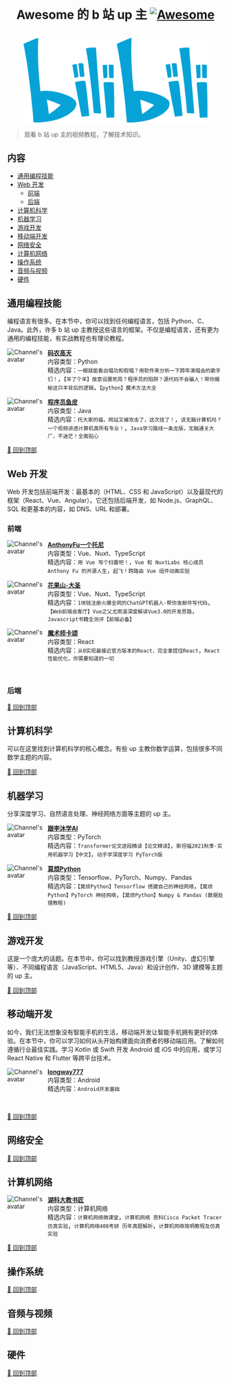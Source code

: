 <div align="center">
  	<h1>
    	Awesome 的 b 站 up 主
		<a href="https://awesome.re">
			<img src="https://awesome.re/badge-flat2.svg" alt="Awesome">
		</a>
  	</h1>
	<br />
    <div>
		<a href="https://github.com/SyMind/awesome-bilibili">
			<img width="428" src="badges/bilibili_logo.svg" alt="Awesome bilibili logo">
		</a>
	</div>
</div>

> 观看 b 站 up 主的视频教程，了解技术知识。

## 内容

-   [通用编程技能](#programming-in-general)
-   [Web 开发](#web-development)
	- [前端](#)
	- [后端](#)
-   [计算机科学](#computer-science)
-   [机器学习](#machine-learning)
-   [游戏开发](#game-development)
-   [移动端开发](#mobile-development)
-   [网络安全](#cybersecurity)
-   [计算机网络](#internetnetworking)
-   [操作系统](#operating-systems)
-   [音频与视频](#audio-and-video)
-   [硬件](#hardware)

## 通用编程技能

编程语言有很多。在本节中，你可以找到任何编程语言，包括 Python、C、Java。此外，许多 b 站 up 主教授这些语言的框架。不仅是编程语言，还有更为通用的编程技能，有实战教程也有理论教程。

[<img align="left" height="94px" width="94px" alt="Channel's avatar" src="https://i1.hdslb.com/bfs/face/da5e47c81a8914084d6db2d364c075b451c058e2.jpg@240w_240h_1c_1s.webp"/>](https://space.bilibili.com/245645656)

[**码农高天**](https://space.bilibili.com/245645656) \
内容类型：Python \
精选内容：`一眼就能看出唱功和假唱？用软件来分析一下跨年演唱会的歌手们！`，`【羊了个羊】故意设置死局？程序员的陷阱？源代码不会骗人！带你揭秘这只羊背后的逻辑`，`【python】魔术方法大全`

[<img align="left" height="94px" width="94px" alt="Channel's avatar" src="https://i2.hdslb.com/bfs/face/2839f985db44bc2e756e6df2d26f1849904d552c.jpg@240w_240h_1c_1s.webp"/>](https://space.bilibili.com/12890453)

[**程序员鱼皮**](https://space.bilibili.com/12890453) \
内容类型：Java \
精选内容：`托大家的福，网站又被攻击了，这次挂了！`，`该无脑计算机吗？一个视频讲透计算机类所有专业！`，`Java学习路线一条龙版，无脑通关大厂，不迷茫！全面贴心`

[🔼 回到顶部](#contents)

## Web 开发

Web 开发包括前端开发：最基本的（HTML、CSS 和 JavaScript）以及最现代的框架（React、Vue、Angular）。它还包括后端开发，如 Node.js、GraphQL、SQL 和更基本的内容，如 DNS、URL 和部署。

### 前端

[<img align="left" height="94px" width="94px" alt="Channel's avatar" src="https://i1.hdslb.com/bfs/face/519cb17285e6b9450a738472cb0b95aeb8676547.jpg@240w_240h_1c_1s.webp"/>](https://space.bilibili.com/668380)

[**AnthonyFu一个托尼**](https://space.bilibili.com/668380) \
内容类型：Vue、Nuxt、TypeScript \
精选内容：`用 Vue 写个扫雷吧！`，`Vue 和 NuxtLabs 核心成员 Anthony Fu 的开源人生`，`起飞！跨路由 Vue 组件动画实验`

[<img align="left" height="94px" width="94px" alt="Channel's avatar" src="https://i0.hdslb.com/bfs/face/d945b3c10c48053d1d23769dc6a7b4140971835c.jpg@240w_240h_1c_1s.webp"/>](https://space.bilibili.com/26995758)

[**花果山-大圣**](https://space.bilibili.com/26995758) \
内容类型：Vue、Nuxt、TypeScript \
精选内容：`1块钱注册火爆全网的ChatGPT机器人-帮你发邮件写代码`，`【Web前端会客厅】Vue之父尤雨溪深度解读Vue3.0的开发思路`，`Javascript书籍全测评【前端必备】`

[<img align="left" height="94px" width="94px" alt="Channel's avatar" src="https://i0.hdslb.com/bfs/face/405643622474f653373ff310c704f50075809d58.jpg@240w_240h_1c_1s.webp"/>](https://space.bilibili.com/453618117)

[**魔术师卡颂**](https://space.bilibili.com/453618117) \
内容类型：React \
精选内容：`从0实现最接近官方版本的React，完全拿捏住React`，`React性能优化，你需要知道的一切`

<br />

### 后端

[🔼 回到顶部](#contents)

## 计算机科学

可以在这里找到计算机科学的核心概念。有些 up 主教你数学运算，包括很多不同数学主题的内容。

[🔼 回到顶部](#contents)

## 机器学习

分享深度学习、自然语言处理、神经网络方面等主题的 up 主。

[<img align="left" height="94px" width="94px" alt="Channel's avatar" src="https://i0.hdslb.com/bfs/face/15afabcda93279a5ab2f736513ad112e836a9701.jpg@240w_240h_1c_1s.webp"/>](https://space.bilibili.com/1567748478)

[**跟李沐学AI**](https://space.bilibili.com/1567748478) \
内容类型：PyTorch \
精选内容：`Transformer论文逐段精读【论文精读】`，`斯坦福2021秋季·实用机器学习【中文】`，`动手学深度学习 PyTorch版`

[<img align="left" height="94px" width="94px" alt="Channel's avatar" src="https://i0.hdslb.com/bfs/face/66d18877c510381d9479d822fc4dfecb82c2efc3.jpg@240w_240h_1c_1s.webp"/>](https://space.bilibili.com/243821484)

[**莫烦Python**](https://space.bilibili.com/243821484) \
内容类型：Tensorflow、PyTorch、Numpy、Pandas \
精选内容：`【莫烦Python】Tensorflow 搭建自己的神经网络`，`【莫烦Python】PyTorch 神经网络`，`【莫烦Python】Numpy & Pandas (数据处理教程)`

[🔼 回到顶部](#contents)

## 游戏开发

这是一个庞大的话题。在本节中，你可以找到教授游戏引擎（Unity、虚幻引擎等）、不同编程语言（JavaScript、HTML5、Java）和设计创作、3D 建模等主题的 up 主。

[🔼 回到顶部](#contents)

## 移动端开发

如今，我们无法想象没有智能手机的生活，移动端开发让智能手机拥有更好的体验。在本节中，你可以学习如何从头开始构建面向消费者的移动端应用。了解如何遵循行业最佳实践。学习 Kotlin 或 Swift 开发 Android 或 iOS 中的应用，或学习 React Native 和 Flutter 等跨平台技术。

[<img align="left" height="94px" width="94px" alt="Channel's avatar" src="https://i0.hdslb.com/bfs/face/3724f3593f236942d9abf55c9b37738ad5eb2da7.jpg@240w_240h_1c_1s.webp"/>](https://space.bilibili.com/137860026)

[**longway777**](https://space.bilibili.com/137860026) \
内容类型：Android \
精选内容：`Android开发基础`

<br />

[🔼 回到顶部](#contents)

## 网络安全

[🔼 回到顶部](#contents)

## 计算机网络

[<img align="left" height="94px" width="94px" alt="Channel's avatar" src="https://i0.hdslb.com/bfs/face/e749bf636c957649af9394eb442b96d2f2c54e69.jpg@240w_240h_1c_1s.webp"/>](https://space.bilibili.com/360996402)

[**湖科大教书匠**](https://space.bilibili.com/360996402) \
内容类型：计算机网络 \
精选内容：`计算机网络微课堂`，`计算机网络 思科Cisco Packet Tracer仿真实验`，`计算机网络408考研 历年真题解析`，`计算机网络简明教程及仿真实验`

[🔼 回到顶部](#contents)

## 操作系统

[🔼 回到顶部](#contents)

## 音频与视频

[🔼 回到顶部](#contents)

## 硬件

[🔼 回到顶部](#contents)
